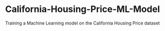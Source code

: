 # California-Housing-Price-ML-Model
Training a Machine Learning model on the California Housing Price dataset
